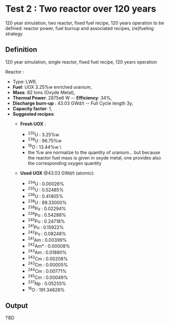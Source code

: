 Test 2 : Two reactor over 120 years
=============================================

120 year simulation, two reactor, fixed fuel recipe, 120 years operation to be defined: reactor power, fuel burnup and associated recipes, (re)fueling strategy

Definition
----------------
120 year simulation, single reactor, fixed fuel recipe, 120 years operation

Reactor : 
* Type: LWR, 
* **Fuel**: UOX 3.25%w enriched uranium, 
* **Mass**: 82 tons (Oxyde Metal),
* **Thermal Power**: 2875e6 W -- **Efficiency**: 34%,  
* **Discharge burn-up** : 43.03 GWd/t -- Full Cycle length 3y, 
* **Capacity factor**: 1, 
* **Suggested recipes**:
  * **Fresh UOX** :
    * <sup>235</sup>U   :    3.25%w
    * <sup>238</sup>U   :   96.75%w
    * <sup>16</sup>O    :   13.44%w \
    * the %w are normalize to the quantity of uranium... but because the reactor fuel mass is given in oxyde metal, one provides also the corresponding oxygen quantity

  * **Used UOX** @43.03 GWd/t (atomic):
    * <sup>234</sup>U   :   0.00026%
    * <sup>235</sup>U   :   0.52485%
    * <sup>236</sup>U   :   0.41405%
    * <sup>238</sup>U   :  89.33000%
    * <sup>238</sup>Pu  :   0.02294%
    * <sup>239</sup>Pu  :   0.54288%
    * <sup>240</sup>Pu  :   0.24718%
    * <sup>241</sup>Pu  :   0.15922%
    * <sup>242</sup>Pu  :   0.08248%
    * <sup>241</sup>Am  :   0.00399%
    * <sup>242</sup>Am* :   0.00008%
    * <sup>243</sup>Am  :   0.01890%
    * <sup>242</sup>Cm  :   0.00208%
    * <sup>243</sup>Cm  :   0.00005%
    * <sup>244</sup>Cm  :   0.00771%
    * <sup>245</sup>Cm  :   0.00049%
    * <sup>237</sup>Np  :   0.05255%
    * <sup>16</sup>O    : 191.34628%

Output
----------
TBD
